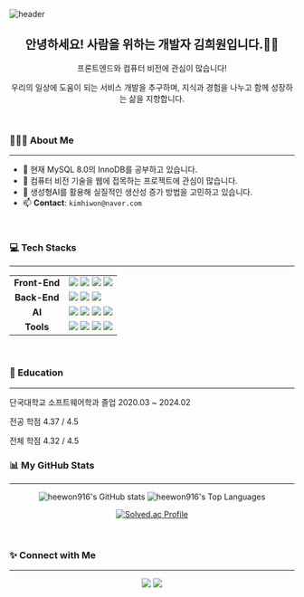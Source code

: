 ![header](https://capsule-render.vercel.app/api?type=waving&color=gradient&customColorList=10&height=200&section=header&text=HEEWON's%20GITHUB&fontSize=50&animation=twinkling&fontAlignY=36)

<div align="center">
  <h2> 안녕하세요! 사람을 위하는 개발자 김희원입니다.🖐🏻</h2>
  <p>프론트엔드와 컴퓨터 비전에 관심이 많습니다!</p>
  <p>우리의 일상에 도움이 되는 서비스 개발을 추구하며, 지식과 경험을 나누고 함께 성장하는 삶을 지향합니다.</p>
</div>

<br>

### 👩🏻‍💻 About Me
---
- 🌱 현재 MySQL 8.0의 InnoDB를 공부하고 있습니다.
- 🚀 컴퓨터 비전 기술을 웹에 접목하는 프로젝트에 관심이 많습니다.
- 💬 생성형AI를 활용해 실질적인 생산성 증가 방법을 고민하고 있습니다.
- 📫 **Contact**: `kimhiwon@naver.com`

<br>

### 💻 Tech Stacks
---
<table>
  <tr>
    <td align="center"><strong>Front-End</strong></td>
    <td>
      <img src="https://img.shields.io/badge/HTML5-E34F26?style=for-the-badge&logo=html5&logoColor=white" />
      <img src="https://img.shields.io/badge/CSS3-1572B6?style=for-the-badge&logo=css3&logoColor=white" />
      <img src="https://img.shields.io/badge/JavaScript-F7DF1E?style=for-the-badge&logo=javascript&logoColor=black" />
      <img src="https://img.shields.io/badge/React-61DAFB?style=for-the-badge&logo=react&logoColor=black" />
    </td>
  </tr>
  <tr>
    <td align="center"><strong>Back-End</strong></td>
    <td>
      <img src="https://img.shields.io/badge/Java-007396?style=for-the-badge&logo=java&logoColor=white" />
      <img src="https://img.shields.io/badge/Node.js-5FA04E?style=for-the-badge&logo=nodedotjs&logoColor=white" />
      <img src="https://img.shields.io/badge/MySQL-4479A1?style=for-the-badge&logo=mysql&logoColor=white" />
    </td>
  </tr>
  <tr>
    <td align="center"><strong>AI</strong></td>
    <td>
      <img src="https://img.shields.io/badge/Python-3776AB?style=for-the-badge&logo=python&logoColor=white" />
      <img src="https://img.shields.io/badge/OpenCV-5C3EE8?style=for-the-badge&logo=opencv&logoColor=white" />
      <img src="https://img.shields.io/badge/YOLO-00FFFF?style=for-the-badge&logo=yolo&logoColor=black" />
      <img src="https://img.shields.io/badge/NumPy-013243?style=for-the-badge&logo=numpy&logoColor=white" />
    </td>
  </tr>
  <tr>
    <td align="center"><strong>Tools</strong></td>
    <td>
      <img src="https://img.shields.io/badge/Git-F05032?style=for-the-badge&logo=git&logoColor=white" />
      <img src="https://img.shields.io/badge/GitHub-181717?style=for-the-badge&logo=github&logoColor=white" />
      <img src="https://img.shields.io/badge/VSCode-007ACC?style=for-the-badge&logo=visualstudiocode&logoColor=white" />
      <img src="https://img.shields.io/badge/WebRTC-333333?style=for-the-badge&logo=webrtc&logoColor=white" />
    </td>
  </tr>
</table>

<br>

### 🚀 Education 
---
단국대학교 소프트웨어학과 졸업 2020.03 ~ 2024.02 

전공 학점 4.37 / 4.5

전체 학점 4.32 / 4.5


### 📊 My GitHub Stats 
---
<p align="center">
  <img src="https://github-readme-stats.vercel.app/api?username=heewon916&show_icons=true&theme=nord&hide_border=true&card_width=450" alt="heewon916's GitHub stats"/>
  <img src="https://github-readme-stats.vercel.app/api/top-langs/?username=heewon916&layout=compact&theme=nord&hide_border=true" alt="heewon916's Top Languages"/>
</p>

<p align="center">
  <a href="https://solved.ac/gimione">
    <img src="http://mazassumnida.wtf/api/generate_badge?boj=gimione" alt="Solved.ac Profile"/>
  </a>
</p>

<br>

### ✨ Connect with Me
---
<p align="center">
  <a href="mailto:kimhiwon@naver.com"><img src="https://img.shields.io/badge/Email-EA4335?style=for-the-badge&logo=gmail&logoColor=white"></a>
  <a href="https://programmerhub-heeya16.tistory.com/"><img src="https://img.shields.io/badge/Blog-1D1F21?style=for-the-badge&logo=blogger&logoColor=white"></a>
</p>
